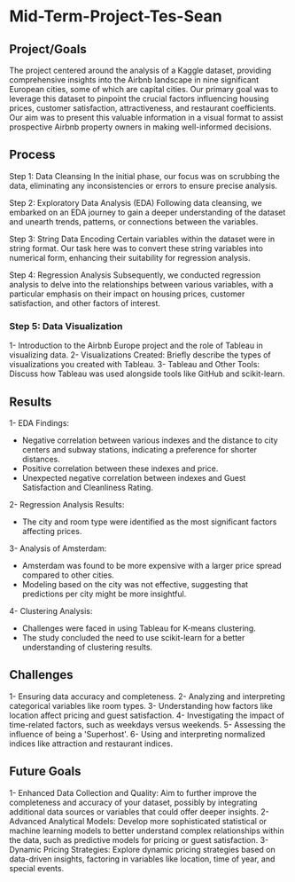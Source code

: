 # Mid-Term-Project-Tes-Sean

## Project/Goals

The project centered around the analysis of a Kaggle dataset, providing comprehensive insights into the Airbnb landscape in nine significant European cities, some of which are capital cities. Our primary goal was to leverage this dataset to pinpoint the crucial factors influencing housing prices, customer satisfaction, attractiveness, and restaurant coefficients. Our aim was to present this valuable information in a visual format to assist prospective Airbnb property owners in making well-informed decisions.

## Process
Step 1: Data Cleansing
In the initial phase, our focus was on scrubbing the data, eliminating any inconsistencies or errors to ensure precise analysis.

Step 2: Exploratory Data Analysis (EDA)
Following data cleansing, we embarked on an EDA journey to gain a deeper understanding of the dataset and unearth trends, patterns, or connections between the variables.

Step 3: String Data Encoding
Certain variables within the dataset were in string format. Our task here was to convert these string variables into numerical form, enhancing their suitability for regression analysis.

Step 4: Regression Analysis
Subsequently, we conducted regression analysis to delve into the relationships between various variables, with a particular emphasis on their impact on housing prices, customer satisfaction, and other factors of interest.


### Step 5: Data Visualization
1- Introduction to the Airbnb Europe project and the role of Tableau in visualizing data.
2- Visualizations Created: Briefly describe the types of visualizations you created with Tableau.
3- Tableau and Other Tools: Discuss how Tableau was used alongside tools like GitHub and scikit-learn.

## Results
1- EDA Findings:
- Negative correlation between various indexes and the distance to city centers and subway stations, indicating a preference for shorter distances.
- Positive correlation between these indexes and price.
- Unexpected negative correlation between indexes and Guest Satisfaction and Cleanliness Rating.

2- Regression Analysis Results:
- The city and room type were identified as the most significant factors affecting prices.

3- Analysis of Amsterdam:
- Amsterdam was found to be more expensive with a larger price spread compared to other cities.
- Modeling based on the city was not effective, suggesting that predictions per city might be more insightful.

4- Clustering Analysis:
- Challenges were faced in using Tableau for K-means clustering.
- The study concluded the need to use scikit-learn for a better understanding of clustering results.


   
## Challenges 
1- Ensuring data accuracy and completeness.
2- Analyzing and interpreting categorical variables like room types.
3- Understanding how factors like location affect pricing and guest satisfaction.
4- Investigating the impact of time-related factors, such as weekdays versus weekends.
5- Assessing the influence of being a 'Superhost'.
6- Using and interpreting normalized indices like attraction and restaurant indices.


## Future Goals
1- Enhanced Data Collection and Quality: Aim to further improve the completeness and accuracy of your dataset, possibly by integrating additional data sources or variables that could offer deeper insights.
2- Advanced Analytical Models: Develop more sophisticated statistical or machine learning models to better understand complex relationships within the data, such as predictive models for pricing or guest satisfaction.
3- Dynamic Pricing Strategies: Explore dynamic pricing strategies based on data-driven insights, factoring in variables like location, time of year, and special events.
